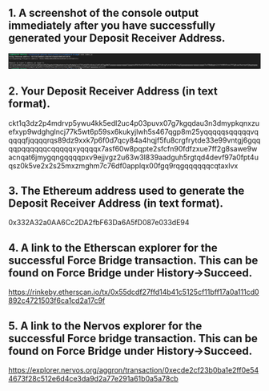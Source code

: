## 1. A screenshot of the console output immediately after you have successfully generated your Deposit Receiver Address.
![](DepositReceiverAddressScreenshot.PNG)
## 2. Your Deposit Receiver Address (in text format).
ckt1q3dz2p4mdrvp5ywu4kk5edl2uc4p03puvx07g7kgqdau3n3dmypkqnxzuefxyp9wdghglncj77k5wt6p59sx6kukyjlwh5s467qgp8m25yqqqqqsqqqqqvqqqqqfjqqqqrqs89dz9xxk7p6f0d7qcy84a4hqjf5fu8crgfrytde33e99vntgj6gqqqqpqqqqqqcqqqqqxyqqqqx7asf60w8pqpte2sfcfn90fdfzxue7ff2g8sawe9wacnqat6jmygqngqqqqpxv9ejjvgz2u63w3l839aadguh5rgtqd4devf97a0fpt4uqsz0k5ve2x2s25mxzmghm7c76df0applqx00fgq9rqgqqqqqqcqtaxlvx
## 3. The Ethereum address used to generate the Deposit Receiver Address (in text format).
0x332A32a0AA6Cc2DA2fbF63Da6A5fD087e033dE94
## 4. A link to the Etherscan explorer for the successful Force Bridge transaction. This can be found on Force Bridge under History→Succeed.
https://rinkeby.etherscan.io/tx/0x55dcdf27ffd14b41c5125cf11bff17a0a111cd0892c4721503f6ca1cd2a17c9f
## 5. A link to the Nervos explorer for the successful Force bridge transaction. This can be found on Force Bridge under History→Succeed.
https://explorer.nervos.org/aggron/transaction/0xecde2cf23b0ba1e2ff0e544673f28c512e6d4ce3da9d2a77e291a61b0a5a78cb

